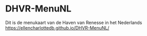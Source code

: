 # DHVR-MenuNL
 Dit is de menukaart van de Haven van Renesse in het Nederlands
https://ellencharlottedb.github.io/DHVR-MenuNL/